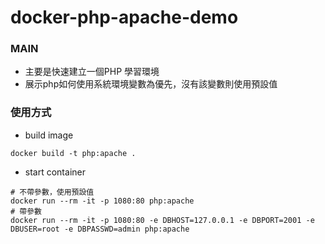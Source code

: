 # docker-php-apache-demo
### MAIN
- 主要是快速建立一個PHP 學習環境
- 展示php如何使用系統環境變數為優先，沒有該變數則使用預設值

### 使用方式
- build image
```
docker build -t php:apache .
```
- start container
```
# 不帶參數，使用預設值
docker run --rm -it -p 1080:80 php:apache
# 帶參數
docker run --rm -it -p 1080:80 -e DBHOST=127.0.0.1 -e DBPORT=2001 -e DBUSER=root -e DBPASSWD=admin php:apache
```


